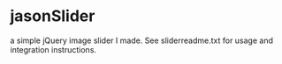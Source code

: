 # jasonSlider
a simple jQuery image slider I made.  See sliderreadme.txt for usage and integration instructions.
